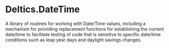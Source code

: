 # Deltics.DateTime

A library of routines for working with Date/Time values, including a mechanism for providing
replacement functions for establishing the current date/time to facilitate testing of code that
is sensitive to specific date/time conditions such as leap year days and daylight savings changes.
